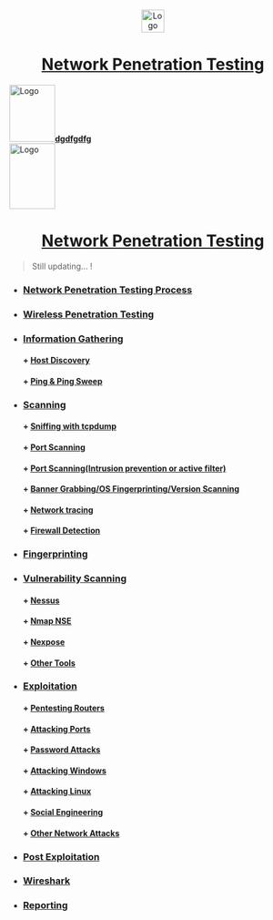<br />
<p align="center">
  <a href="https://github.com/sarathlalup">
    <img src="https://www.vumetric.com/wp-content/uploads/network-penetration-testing.png" alt="Logo" width="40" height="40">
  <h1 align="center">Network Penetration Testing </h1>
    
   </a>
  
<p align="left">
  <a href="https://github.com/sarathlalup">
    <img src="https://www.paladion.net/hs-fs/hubfs/Paladion--2018/web-pages-18/our-services-18/security-testing-18/network-penetration-testing-18/last-section1-min-1.png?width=125&name=last-section1-min-1.png" alt="Logo" width="80" height="100"><B>dgdfgdfg</B><br>
      <img src="https://www.paladion.net/hs-fs/hubfs/Paladion--2018/web-pages-18/our-services-18/security-testing-18/network-penetration-testing-18/last-section2-min-1.png?width=125&name=last-section2-min-1.png" alt="Logo" width="80" height="115">
  <h1 align="center">Network Penetration Testing </h1>
    
   </a>

  

 
</p>

> Still updating...   !

* ###  [ Network Penetration Testing Process]()
* ###  [ Wireless Penetration Testing](https://github.com/sarathlalup/Penetration-Testing/blob/master/Wireless%20Attacks/Wifi/Attack.md )
* ###  [ Information Gathering]( )
    #### + [     Host Discovery](https://github.com/sarathlalup/Penetration-Testing/blob/master/Scanning&Enumeration/Host%20Discovery.md )
    #### + [     Ping & Ping Sweep]( )
* ###  [ Scanning]( )
    #### + [     Sniffing with tcpdump]( )
    #### + [      Port Scanning]( )
    #### + [      Port Scanning(Intrusion prevention or active filter)]( )
    #### + [      Banner Grabbing/OS Fingerprinting/Version Scanning]( )
    #### + [      Network tracing]( )
    #### + [      Firewall Detection]( )
* ### [Fingerprinting]()
* ###  [ Vulnerability Scanning]( )
    #### + [     Nessus]( )
    #### + [     Nmap NSE]( )
    #### + [     Nexpose]( )
    #### + [     Other Tools]( )
* ###  [ Exploitation]( )
   #### + [     Pentesting Routers]( )
   #### + [     Attacking Ports]( )
   #### + [ Password Attacks]( )
   #### + [     Attacking Windows](https://github.com/sarathlalup/Penetration-Testing/blob/master/Windows%20Exploitaion/README.md)
   #### + [     Attacking Linux]( )
   #### + [     Social Engineering](https://github.com/sarathlalup/Cyber-security/blob/master/Social%20Engineering%20Attacks/README.md)
   #### + [     Other Network Attacks]( )

* ###  [ Post Exploitation]( )

* ###  [ Wireshark]( )

* ###  [ Reporting]( )
